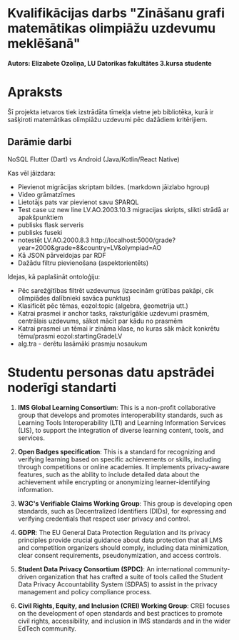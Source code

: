 # Kvalifikācijas darbs "Zināšanu grafi matemātikas olimpiāžu uzdevumu meklēšanā"
**Autors: Elizabete Ozoliņa, LU Datorikas fakultātes 3.kursa studente**

# Apraksts 
Šī projekta ietvaros tiek izstrādāta tīmekļa vietne jeb bibliotēka, kurā ir sašķiroti matemātikas olimpiāžu uzdevumi pēc dažādiem kritērijiem.

## Darāmie darbi

NoSQL
Flutter (Dart) vs Android (Java/Kotlin/React Native)

Kas vēl jāizdara:
- Pievienot migrācijas skriptam bildes. (markdown jāizlabo hgroup) 
- Video grāmatzīmes 
- Lietotājs pats var pievienot savu SPARQL
- Test case uz new line LV.AO.2003.10.3 migracijas skripts, slikti strādā ar apakšpunktiem
- publisks flask serveris
- publisks fuseki
- notestēt LV.AO.2000.8.3 http://localhost:5000/grade?year=2000&grade=8&country=LV&olympiad=AO 
- Kā JSON pārveidojas par RDF
- Dažādu filtru pievienošana (aspektorientēts)

Idejas, kā paplašināt ontoloģiju:
- Pēc sarežģītības filtrēt uzdevumus (izsecinām grūtības pakāpi, cik olimpiādes dalībnieki savāca punktus)
- Klasificēt pēc tēmas, eozol:topic (algebra, ģeometrija utt.)
- Katrai prasmei ir anchor tasks, raksturīgākie uzdevumi prasmēm, centrālais uzdevums, sākot mācīt par kādu no prasmēm
- Katrai prasmei un tēmai ir zināma klase, no kuras sāk mācit konkrētu tēmu/prasmi eozol:startingGradeLV
- alg.tra - derētu lasāmāki prasmju nosaukum


# Studentu personas datu apstrādei noderīgi standarti

1. **IMS Global Learning Consortium**: This is a non-profit collaborative group that develops and promotes interoperability standards, such as Learning Tools Interoperability (LTI) and Learning Information Services (LIS), to support the integration of diverse learning content, tools, and services.

2. **Open Badges specification**: This is a standard for recognizing and verifying learning based on specific achievements or skills, including through competitions or online academies. It implements privacy-aware features, such as the ability to include detailed data about the achievement while encrypting or anonymizing learner-identifying information.

3. **W3C's Verifiable Claims Working Group**: This group is developing open standards, such as Decentralized Identifiers (DIDs), for expressing and verifying credentials that respect user privacy and control.

4. **GDPR**: The EU General Data Protection Regulation and its privacy principles provide crucial guidance about data protection that all LMS and competition organizers should comply, including data minimization, clear consent requirements, pseudonymization, and access controls.

5. **Student Data Privacy Consortium (SPDC)**: An international community-driven organization that has crafted a suite of tools called the Student Data Privacy Accountability System (SDPAS) to assist in the privacy management and policy compliance process.

6. **Civil Rights, Equity, and Inclusion (CREI) Working Group**: CREI focuses on the development of open standards and best practices to promote civil rights, accessibility, and inclusion in IMS standards and in the wider EdTech community.
